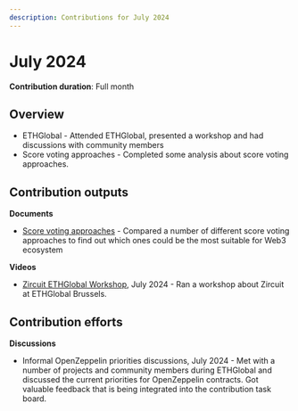 ```yaml
---
description: Contributions for July 2024
---
```


# July 2024

**Contribution duration**: Full month



## **Overview**

* ETHGlobal - Attended ETHGlobal, presented a workshop and had discussions with community members
* Score voting approaches - Completed some analysis about score voting approaches. &#x20;



## **Contribution outputs**



**Documents**

* [Score voting approaches](https://docs.treasuries.co/voting/score-voting-approaches) - Compared a number of different score voting approaches to find out which ones could be the most suitable for Web3 ecosystem&#x20;


**Videos**

* [Zircuit ETHGlobal Workshop](https://www.youtube.com/watch?v=7Cj\_rTfR4vs), July 2024 - Ran a workshop about Zircuit at ETHGlobal Brussels.



## **Contribution efforts**



**Discussions**

* Informal OpenZeppelin priorities discussions, July 2024 - Met with a number of projects and community members during ETHGlobal and discussed the current priorities for OpenZeppelin contracts. Got valuable feedback that is being integrated into the contribution task board.
